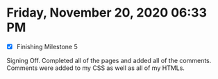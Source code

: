 # Friday, November 20, 2020 06:33 PM
- [x] Finishing Milestone 5 

Signing Off. Completed all of the pages and added all of the comments. Comments were added to my CSS as well as all of my HTMLs. 